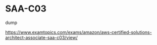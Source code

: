 # SAA-C03
dump





https://www.examtopics.com/exams/amazon/aws-certified-solutions-architect-associate-saa-c03/view/

